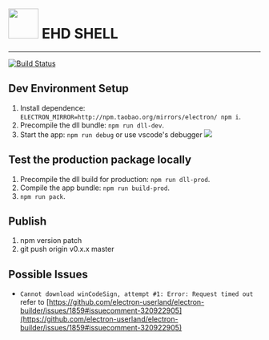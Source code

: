 # <img src="http://image.tf56.com/dfs/group1/M00/39/50/CiFBCVnkI_iAYRYdAAWllnuhu4k085.ico" alt="" height="60" /> EHD SHELL

---
[![Build Status](https://travis-ci.org/EHDFE/ehdev-shell.svg)](https://travis-ci.org/EHDFE/ehdev-shell)

## Dev Environment Setup

1. Install dependence: `ELECTRON_MIRROR=http://npm.taobao.org/mirrors/electron/ npm i`.
2. Precompile the dll bundle: `npm run dll-dev`.
3. Start the app: `npm run debug` or use vscode's debugger
  ![](https://image.tf56.com/dfs/group1/M00/39/4E/CiFBClnkCzqABJhqAAGYIokpzjs880.png)

## Test the production package locally

1. Precompile the dll build for production: `npm run dll-prod`.
2. Compile the app bundle: `npm run build-prod`.
2. `npm run pack`.

## Publish

1. npm version patch
2. git push origin v0.x.x master

## Possible Issues

- `Cannot download winCodeSign, attempt #1: Error: Request timed out` refer to [https://github.com/electron-userland/electron-builder/issues/1859#issuecomment-320922905](https://github.com/electron-userland/electron-builder/issues/1859#issuecomment-320922905)
